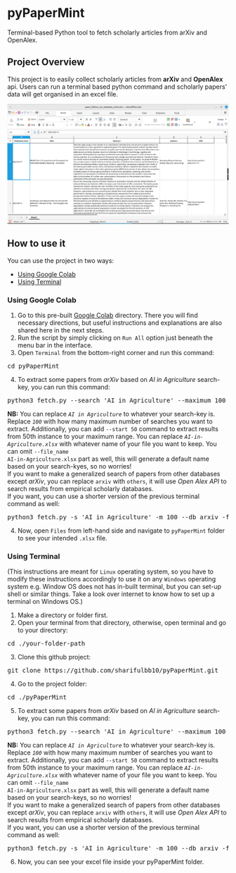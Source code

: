 # pyPaperMint
Terminal-based Python tool to fetch scholarly articles from arXiv and OpenAlex.

## Project Overview
This project is to easily collect scholarly articles from <b>arXiv</b> and <b>OpenAlex</b> api. Users can run a terminal based python command and scholarly papers' data will get organised in an excel file.

![Excel Interface](https://raw.githubusercontent.com/sharifulbb10/pyPaperMint/refs/heads/main/images/Screenshot_2025-10-25_22-34-08.png)

## How to use it
You can use the project in two ways:</p>
- [Using Google Colab](#using-google-colab)</li>
- [Using Terminal](#using-terminal)
### Using Google Colab
1. Go to this pre-built [Google Colab](https://colab.research.google.com/drive/1JviqD38lrQosq4MX9bJsXWGgMpSt8cLd?usp=sharing#scrollTo=aIB329hWMNLN) directory. There you will find necessary directions, but useful instructions and explanations are also shared here in the next steps.
2. Run the script by simply clicking on <code>Run All</code> option just beneath the menu bar in the interface.
3. Open <code>Terminal</code> from the bottom-right corner and run this command:<br/>
<pre>cd pyPaperMint</pre>
4. To extract some papers from <i>arXiv</i> based on <i>AI in Agriculture</i> search-key, you can run this command:<br/>
<pre>python3 fetch.py --search 'AI in Agriculture' --maximum 100 --db arxiv --file_name AI-in-Agriculture.xlsx</pre>
<b>NB:</b> You can replace <i>`AI in Agriculture`</i> to whatever your search-key is. Replace <i>`100`</i> with how many maximum number of searches you want to extract. Additionally, you can add <code>--start 50</code> command to extract results from 50th instance to your maximum range. You can replace <i>`AI-in-Agriculture.xlsx`</i> with whatever name of your file you want to keep. You can omit <code>--file_name AI-in-Agriculture.xlsx</code> part as well, this will generate a default name based on your search-kyes, so no worries!<br/>If you want to make a generalized search of papers from other databases except <i>arXiv</i>, you can replace <code>arxiv</code> with <code>others</code>, it will use <i>Open Alex API</i> to search results from empirical scholarly databases.<br/>
If you want, you can use a shorter version of the previous terminal command as well:
<pre>python3 fetch.py -s 'AI in Agriculture' -m 100 --db arxiv -f AI-in-Agriculture.xlsx</pre>
4. Now, open `Files` from left-hand side and navigate to `pyPaperMint` folder to see your intended `.xlsx` file.
### Using Terminal
(This instructions are meant for `Linux` operating system, so you have to modify these instructions accordingly to use it on any `Windows` operating system e.g. Window OS does not has in-built terminal, but you can set-up shell or similar things. Take a look over internet to know how to set up a terminal on Windows OS.)
1. Make a directory or folder first.
2. Open your terminal from that directory, otherwise, open terminal and go to your directory: <br/>
<pre>cd ./your-folder-path</pre>
3. Clone this github project:<br/>
<pre>git clone https://github.com/sharifulbb10/pyPaperMint.git</pre>
4. Go to the project folder:<br/>
<pre>cd ./pyPaperMint</pre>
5. To extract some papers from <i>arXiv</i> based on <i>AI in Agriculture</i> search-key, you can run this command:<br/>
<pre>python3 fetch.py --search 'AI in Agriculture' --maximum 100 --db arxiv --file_name AI-in-Agriculture.xlsx</pre>
<b>NB:</b> You can replace <i>`AI in Agriculture`</i> to whatever your search-key is. Replace <i>`100`</i> with how many maximum number of searches you want to extract. Additionally, you can add <code>--start 50</code> command to extract results from 50th instance to your maximum range. You can replace <i>`AI-in-Agriculture.xlsx`</i> with whatever name of your file you want to keep. You can omit <code>--file_name AI-in-Agriculture.xlsx</code> part as well, this will generate a default name based on your search-keys, so no worries!<br/>If you want to make a generalized search of papers from other databases except <i>arXiv</i>, you can replace <code>arxiv</code> with <code>others</code>, it will use <i>Open Alex API</i> to search results from empirical scholarly databases.<br/>
If you want, you can use a shorter version of the previous terminal command as well:
<pre>python3 fetch.py -s 'AI in Agriculture' -m 100 --db arxiv -f AI-in-Agriculture.xlsx</pre>
6. Now, you can see your excel file inside your pyPaperMint folder.
